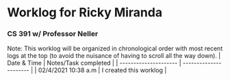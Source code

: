 # Worklog for Ricky Miranda 
### CS 391 w/ Professor Neller
Note: This worklog will be organized in chronological order with most recent logs at the top (to avoid the nuisance of having to scroll all the way down). 
| Date & Time           |   Notes/Task completed |
| --------------------- | ---------------------- |
|  02/4/2021 10:38 a.m  | I created this worklog |
